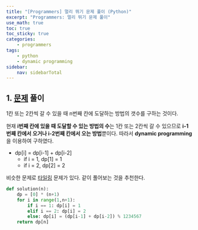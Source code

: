 ```yaml
---
title: "[Programmers] 멀리 뛰기 문제 풀이 (Python)"
excerpt: "Programmers: 멀리 뛰기 문제 풀이"
use_math: true
toc: true
toc_sticky: true
categories:
    - programmers
tags:
    - python
    - dynamic programming
sidebar:
    nav: sidebarTotal
---
```


## 1. [문제](https://programmers.co.kr/learn/courses/30/lessons/12914?language=python3) 풀이

1칸 또는 2칸씩 갈 수 있을 때 n번째 칸에 도달하는 방법의 갯수를 구하는 것이다.

현재 **i번째 칸에 있을 때 도달할 수 있는 방법의 수**는 1칸 또는 2칸씩 갈 수 있으므로 **i-1번째 칸에서 오거나 i-2번째 칸에서 오는 방법**뿐이다. 따라서 **dynamic programming**을 이용하여 구하였다.

- $\text{dp[i] = dp[i-1] + dp[i-2]}$
    - $\text{if i = 1, dp[1] = 1}$
    - $\text{if i = 2, dp[2] = 2}$

비슷한 문제로 [타일링](https://www.acmicpc.net/problem/1793) 문제가 있다. 같이 풀어보는 것을 추천한다.

```python
def solution(n):
    dp = [0] * (n+1)
    for i in range(1,n+1):
        if i == 1: dp[i] = 1
        elif i == 2: dp[i] = 2
        else: dp[i] = (dp[i-1] + dp[i-2]) % 1234567
    return dp[n]
```